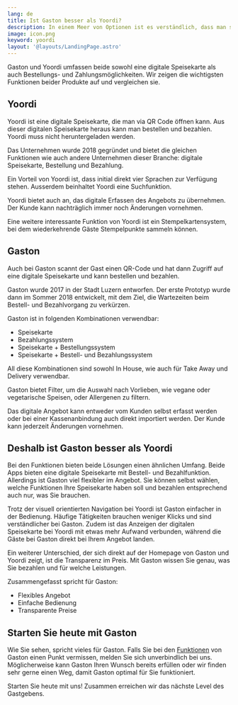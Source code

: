 ```yaml
---
lang: de
title: Ist Gaston besser als Yoordi?
description: In einem Meer von Optionen ist es verständlich, dass man sich fragt, welches Produkt denn nun das geeignete ist. Wenn Sie gerade dabei sind, eine digitale Speisekarte zu implementieren, wird dieser Überblick über Gaston und Yoordi sicher helfen. 
image: icon.png
keyword: yoordi
layout: '@layouts/LandingPage.astro'
---
```


Gaston und Yoordi umfassen beide sowohl eine digitale Speisekarte als auch Bestellungs- und Zahlungsmöglichkeiten. Wir zeigen die wichtigsten Funktionen beider Produkte auf und vergleichen sie.

## Yoordi

Yoordi ist eine digitale Speisekarte, die man via QR Code öffnen kann. Aus dieser digitalen Speisekarte heraus kann man bestellen und bezahlen. Yoordi muss nicht heruntergeladen werden.

Das Unternehmen wurde 2018 gegründet und bietet die gleichen Funktionen wie auch andere Unternehmen dieser Branche: digitale Speisekarte, Bestellung und Bezahlung.

Ein Vorteil von Yoordi ist, dass initial direkt vier Sprachen zur Verfügung stehen. Ausserdem beinhaltet Yoordi eine Suchfunktion.

Yoordi bietet auch an, das digitale Erfassen des Angebots zu übernehmen. Der Kunde kann nachträglich immer noch Änderungen vornehmen.

Eine weitere interessante Funktion von Yoordi ist ein Stempelkartensystem, bei dem wiederkehrende Gäste Stempelpunkte sammeln können.

## Gaston

Auch bei Gaston scannt der Gast einen QR-Code und hat dann Zugriff auf eine digitale Speisekarte und kann bestellen und bezahlen.

Gaston wurde 2017 in der Stadt Luzern entworfen. Der erste Prototyp wurde dann im Sommer 2018 entwickelt, mit dem Ziel, die Wartezeiten beim Bestell- und Bezahlvorgang zu verkürzen.

Gaston ist in folgenden Kombinationen verwendbar:

- Speisekarte
- Bezahlungssystem
- Speisekarte + Bestellungssystem
- Speisekarte + Bestell- und Bezahlungssystem

All diese Kombinationen sind sowohl In House, wie auch für Take Away und Delivery verwendbar.

Gaston bietet Filter, um die Auswahl nach Vorlieben, wie vegane oder vegetarische Speisen, oder Allergenen zu filtern.

Das digitale Angebot kann entweder vom Kunden selbst erfasst werden oder bei einer Kassenanbindung auch direkt importiert werden. Der Kunde kann jederzeit Änderungen vornehmen.

## Deshalb ist Gaston besser als Yoordi

Bei den Funktionen bieten beide Lösungen einen ähnlichen Umfang. Beide Apps bieten eine digitale Speisekarte mit Bestell- und Bezahlfunktion. Allerdings ist Gaston viel flexibler im Angebot. Sie können selbst wählen, welche Funktionen Ihre Speisekarte haben soll und bezahlen entsprechend auch nur, was Sie brauchen.

Trotz der visuell orientierten Navigation bei Yoordi ist Gaston einfacher in der Bedienung. Häufige Tätigkeiten brauchen weniger Klicks und sind verständlicher bei Gaston. Zudem ist das Anzeigen der digitalen Speisekarte bei Yoordi mit etwas mehr Aufwand verbunden, während die Gäste bei Gaston direkt bei Ihrem Angebot landen.

Ein weiterer Unterschied, der sich direkt auf der Homepage von Gaston und Yoordi zeigt, ist die Transparenz im Preis. Mit Gaston wissen Sie genau, was Sie bezahlen und für welche Leistungen.

Zusammengefasst spricht für Gaston:

- Flexibles Angebot
- Einfache Bedienung
- Transparente Preise

## Starten Sie heute mit Gaston

Wie Sie sehen, spricht vieles für Gaston. Falls Sie bei den [Funktionen](../funktionsumfang/) von Gaston einen Punkt vermissen, melden Sie sich unverbindlich bei uns. Möglicherweise kann Gaston Ihren Wunsch bereits erfüllen oder wir finden sehr gerne einen Weg, damit Gaston optimal für Sie funktioniert.

Starten Sie heute mit uns! Zusammen erreichen wir das nächste Level des Gastgebens.
